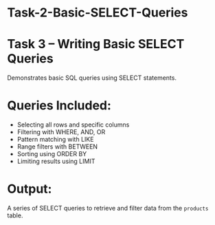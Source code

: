 # Task-2-Basic-SELECT-Queries
# Task 3 – Writing Basic SELECT Queries

Demonstrates basic SQL queries using SELECT statements.

# Queries Included:
- Selecting all rows and specific columns
- Filtering with WHERE, AND, OR
- Pattern matching with LIKE
- Range filters with BETWEEN
- Sorting using ORDER BY
- Limiting results using LIMIT

# Output:
A series of SELECT queries to retrieve and filter data from the `products` table.
